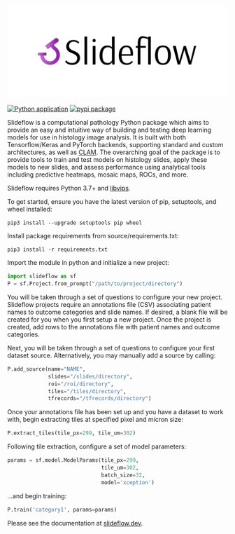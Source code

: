 ![slideflow logo](docs-source/pytorch_sphinx_theme/images/slideflow-banner.png)

[![Python application](https://github.com/pearson-laboratory/slideflow/actions/workflows/python-app.yml/badge.svg?branch=master)](https://github.com/pearson-laboratory/slideflow/actions/workflows/python-app.yml)
[![pypi package](https://github.com/jamesdolezal/slideflow/actions/workflows/publish-to-pypi.yml/badge.svg)](https://github.com/jamesdolezal/slideflow/actions/workflows/publish-to-pypi.yml)

Slideflow is a computational pathology Python package which aims to provide an easy and intuitive way of building and testing deep learning models for use in histology image analysis. It is built with both Tensorflow/Keras and PyTorch backends, supporting standard and custom architectures, as well as [CLAM](https://github.com/mahmoodlab/CLAM). The overarching goal of the package is to provide tools to train and test models on histology slides, apply these models to new slides, and assess performance using analytical tools including predictive heatmaps, mosaic maps, ROCs, and more.

Slideflow requires Python 3.7+ and [libvips](https://libvips.github.io/libvips/).

To get started, ensure you have the latest version of pip, setuptools, and wheel installed:

```
pip3 install --upgrade setuptools pip wheel
```

Install package requirements from source/requirements.txt:

```
pip3 install -r requirements.txt
```

Import the module in python and initialize a new project:

```python
import slideflow as sf
P = sf.Project.from_prompt("/path/to/project/directory")
```

You will be taken through a set of questions to configure your new project. Slideflow projects require an annotations file (CSV) associating patient names to outcome categories and slide names. If desired, a blank file will be created for you when you first setup a new project. Once the project is created, add rows to the annotations file with patient names and outcome categories.

Next, you will be taken through a set of questions to configure your first dataset source. Alternatively, you may manually add a source by calling:

```python
P.add_source(name="NAME",
             slides="/slides/directory",
             roi="/roi/directory",
             tiles="/tiles/directory",
             tfrecords="/tfrecords/directory")
```

Once your annotations file has been set up and you have a dataset to work with, begin extracting tiles at specified pixel and micron size:

```python
P.extract_tiles(tile_px=299, tile_um=302)
```

Following tile extraction, configure a set of model parameters:

```python
params = sf.model.ModelParams(tile_px=299,
                              tile_um=302,
                              batch_size=32,
                              model='xception')
```

...and begin training:

```python
P.train('category1', params=params)
```

Please see the documentation at [slideflow.dev](https://www.slideflow.dev/).
